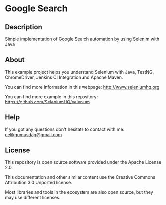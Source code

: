 # Google Search

Description
------------
Simple implementation of Google Search automation by using Selenim with Java

About
------------
This example project helps you understand Selenium with Java, TestNG, ChromeDriver, Jenkins CI Integration and Apache Maven.

You can find more information in this webpage: http://www.seleniumhq.org

You can find more example in this repository: https://github.com/SeleniumHQ/selenium

Help
------------
If you got any questions don't hesitate to contact with me: [celikgumusdag@gmail.com](mailto:celikgumusdag@gmail.com)

License
------------
This repository is open source software provided under the Apache License 2.0. 

This documentation and other similar content use the Creative Commons Attribution 3.0 Unported license. 

Most libraries and tools in the ecosystem are also open source, but they may use different licenses.
